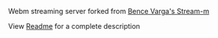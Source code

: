 Webm streaming server forked from [Bence Varga's Stream-m](http://code.google.com/p/stream-m/)

View [Readme](https://github.com/inaes-tic/stream-m/blob/master/README.txt) for a complete description
